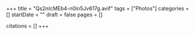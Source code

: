 +++
title = "Qs2nIcMEb4-n0in5Jv617g.avif"
tags = ["Photos"]
categories = []
startDate = ""
draft = false
pages = []

citations = []
+++
